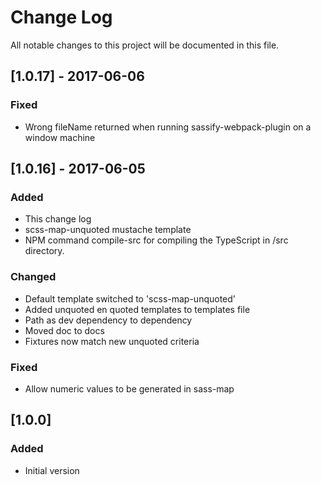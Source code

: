 # Change Log
All notable changes to this project will be documented in this file.

## [1.0.17] - 2017-06-06
### Fixed
- Wrong fileName returned when running sassify-webpack-plugin on a window machine

## [1.0.16] - 2017-06-05
### Added
- This change log
- scss-map-unquoted mustache template
- NPM command compile-src for compiling the TypeScript in /src directory.

### Changed
- Default template switched to 'scss-map-unquoted'
- Added unquoted en quoted templates to templates file
- Path as dev dependency to dependency
- Moved doc to docs
- Fixtures now match new unquoted criteria

### Fixed
- Allow numeric values to be generated in sass-map

## [1.0.0]
### Added
- Initial version
